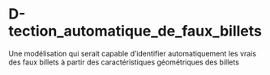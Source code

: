# D-tection_automatique_de_faux_billets
Une modélisation qui serait capable d’identifier automatiquement les vrais des faux billets à partir des caractéristiques géométriques des billets
